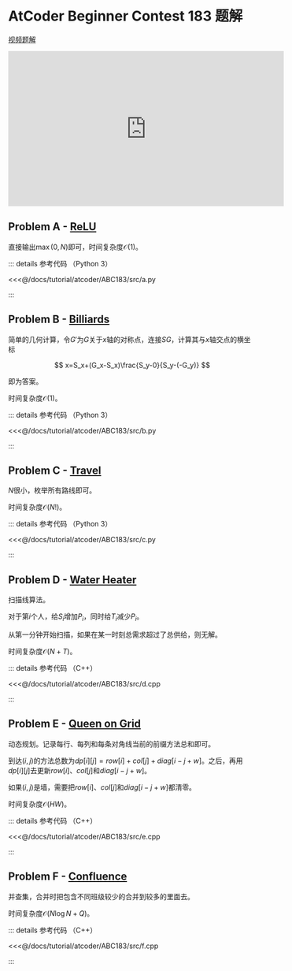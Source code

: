 # AtCoder Beginner Contest 183 题解

[视频题解](https://www.youtube.com/watch?v=paWC0OYpOHk)

<iframe width="560" height="315" src="https://www.youtube.com/embed/paWC0OYpOHk" frameborder="0" allow="accelerometer; autoplay; clipboard-write; encrypted-media; gyroscope; picture-in-picture" allowfullscreen></iframe>

## Problem A - [ReLU](https://atcoder.jp/contests/abc183/tasks/abc183_a)

直接输出$\max(0,N)$即可，时间复杂度$\mathcal{O}(1)$。

::: details 参考代码 （Python 3）

<<<@/docs/tutorial/atcoder/ABC183/src/a.py

:::

## Problem B - [Billiards](https://atcoder.jp/contests/abc183/tasks/abc183_b)

简单的几何计算，令$G'$为$G$关于$x$轴的对称点，连接$SG$，计算其与$x$轴交点的横坐标

$$
x=S_x+(G_x-S_x)\frac{S_y-0}{S_y-(-G_y)}
$$

即为答案。

时间复杂度$\mathcal{O}(1)$。

::: details 参考代码 （Python 3）

<<<@/docs/tutorial/atcoder/ABC183/src/b.py

:::

## Problem C - [Travel](https://atcoder.jp/contests/abc183/tasks/abc183_c)

$N$很小，枚举所有路线即可。

时间复杂度$\mathcal{O}(N!)$。

::: details 参考代码 （Python 3）

<<<@/docs/tutorial/atcoder/ABC183/src/c.py

:::

## Problem D - [Water Heater](https://atcoder.jp/contests/abc183/tasks/abc183_d)

扫描线算法。

对于第$i$个人，给$S_i$增加$P_i$，同时给$T_i$减少$P_i$。

从第一分钟开始扫描，如果在某一时刻总需求超过了总供给，则无解。

时间复杂度$\mathcal{O}(N+T)$。

::: details 参考代码 （C++）

<<<@/docs/tutorial/atcoder/ABC183/src/d.cpp

:::

## Problem E - [Queen on Grid](https://atcoder.jp/contests/abc183/tasks/abc183_e)

动态规划。记录每行、每列和每条对角线当前的前缀方法总和即可。

到达$(i,j)$的方法总数为$dp[i][j]=row[i]+col[j]+diag[i-j+w]$。之后，再用$dp[i][j]$去更新$row[i]$、$col[j]$和$diag[i-j+w]$。

如果$(i,j)$是墙，需要把$row[i]$、$col[j]$和$diag[i-j+w]$都清零。

时间复杂度$\mathcal{O}(HW)$。

::: details 参考代码 （C++）

<<<@/docs/tutorial/atcoder/ABC183/src/e.cpp

:::

## Problem F - [Confluence](https://atcoder.jp/contests/abc183/tasks/abc183_f)

并查集，合并时把包含不同班级较少的合并到较多的里面去。

时间复杂度$\mathcal{O}(N\log N+Q)$。

::: details 参考代码 （C++）

<<<@/docs/tutorial/atcoder/ABC183/src/f.cpp

:::

<Utterances />
